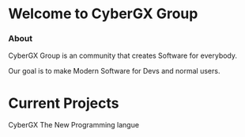 # Welcome to CyberGX Group

### About
CyberGX Group is an community that creates Software for everybody.

Our goal is to make Modern Software for Devs and normal users.

# Current Projects
CyberGX The New Programming langue
